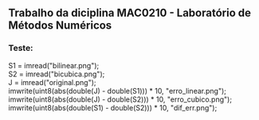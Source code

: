## Trabalho da diciplina MAC0210 - Laboratório de Métodos Numéricos

### Teste:

S1 = imread("bilinear.png");  
S2 = imread("bicubica.png");  
J = imread("original.png");  
imwrite(uint8(abs(double(J) - double(S1))) * 10, "erro_linear.png");  
imwrite(uint8(abs(double(J) - double(S2))) * 10, "erro_cubico.png");  
imwrite(uint8(abs(double(S1) - double(S2))) * 10, "dif_err.png");  
